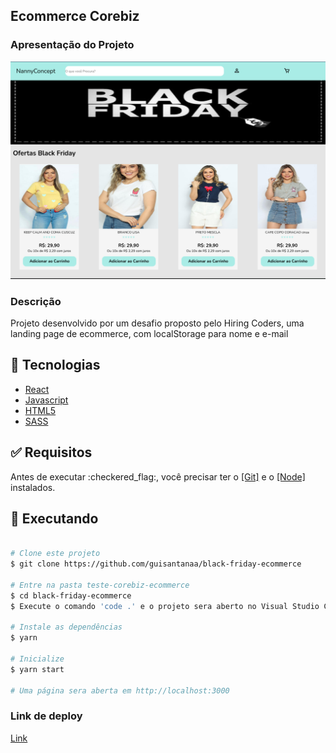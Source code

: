 <h2>Ecommerce Corebiz</h2>

<h3>Apresentação do Projeto</h3>

<img src="./src/assets/projeto.png" alt="gif do projeto" />

<h3>Descrição</h3>

<p>Projeto desenvolvido por um desafio proposto pelo Hiring Coders, uma landing page de ecommerce, com localStorage para nome e e-mail</p>

## :rocket: Tecnologias

- [React](https://pt-br.reactjs.org/)
- [Javascript](https://developer.mozilla.org/pt-BR/docs/Web/JavaScript)
- [HTML5](https://developer.mozilla.org/pt-BR/docs/Web/HTML/HTML5)
- [SASS](https://sass-lang.com/)

<div id="requisitos">

## :white_check_mark: Requisitos

<p>Antes de executar :checkered_flag:, você precisar ter o <a href="https://git-scm.com">[Git]</a> e o <a href="https://nodejs.org/pt-br/">[Node]</a> instalados.</p>

## :checkered_flag: Executando

```bash

# Clone este projeto
$ git clone https://github.com/guisantanaa/black-friday-ecommerce

# Entre na pasta teste-corebiz-ecommerce
$ cd black-friday-ecommerce
$ Execute o comando 'code .' e o projeto sera aberto no Visual Studio Code

# Instale as dependências
$ yarn

# Inicialize
$ yarn start

# Uma página sera aberta em http://localhost:3000

```

<h3>Link de deploy</h3>
<a href="https://black-friday-ecommerce.vercel.app/">Link</a>
